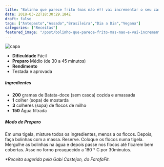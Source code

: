 ```yaml
---
title: "Bolinho que parece frito (mas não é!) vai incrementar o seu cardápio"
date: 2018-03-22T18:30:29.184Z
draft: false
tags: ["Antepasto","Assado","Brasileira","Dia a Dia","Vegana"]
categories: ["Receitas"]
featured_image: "/post/bolinho-que-parece-frito-mas-nao-e-vai-incrementar-o-seu-cardapio.5a7895cf.jpg"
---
```


![capa](/post/bolinho-que-parece-frito-mas-nao-e-vai-incrementar-o-seu-cardapio.5a7895cf.jpg)

*   **Dificuldade** Fácil
*   **Preparo** Médio (de 30 a 45 minutos)
*   **Rendimento**
*   Testada e aprovada
    

##### Ingredientes

*   **200** gramas de Batata-doce (sem casca) cozida e amassada
*   **1** colher (sopa) de mostarda
*   **3** colheres (sopa) de flocos de milho
*   **150** Água filtrada

##### Modo de Preparo

Em uma tigela, misture todos os ingredientes, menos a os flocos. Depois, faça bolinhas com a massa. Reserve. Coloque os flocos numa tigela. Mergulhe as bolinhas na água e depois passe nos flocos até ficarem bem cobertas. Asse no forno preaquecido a 180 ° C por 30minutos.

_*Receita sugerida pela Gabi Castejon, do FarofaFit._
